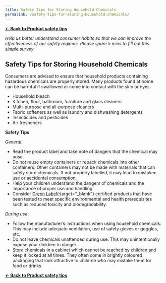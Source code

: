 ```yaml
---
title: Safety Tips for Storing Household Chemicals
permalink: /safety-tips-for-storing-household-chemicals/
---
```

**[&#8592; Back to Product safety tips](/consumers/product-safety-tips/home-appliances-and-furniture)**

*Help us better understand consumer habits so that we can improve the effectiveness of our safety regimes. Please spare 5 mins to fill out this [simple survey](https://form.gov.sg/63a160c3cf15ee00129a4ab4)*

## Safety Tips for Storing Household Chemicals
Consumers are advised to ensure that household products containing hazardous chemicals are properly stored. Many products found at home can be harmful if swallowed or come into contact with the skin or eyes.
* Household bleach
* Kitchen, floor, bathroom, furniture and glass cleaners
* Multi-purpose and all-purpose cleaners
* Fabric softeners as well as laundry and dishwashing detergents
* Insecticides and pesticides
* Air fresheners

**Safety Tips**

*General*:
* Read the product label and take note of dangers that the chemical may pose.
* Do not reuse empty containers or repack chemicals into other containers. Other containers may not be made with materials that can safely store chemicals. If not properly labelled, it may lead to mistaken use or accidental consumption.
* Help your children understand the dangers of chemicals and the importance of proper use and handling.
* Consider [Green Label](https://www.sgls.sec.org.sg/sgls-standard.php){:target="_blank"} certified products that have been tested to meet specific environmental and health prerequisites such as reduced toxicity and biodegradability.

*During use*:
* Follow the manufacturer’s instructions when using household chemicals. This may include adequate ventilation, use of safety gloves or goggles, etc.
* Do not leave chemicals unattended during use. This may unintentionally expose your children to danger.
* Store chemicals in a cabinet which cannot be reached by children and keep it locked at all times. They often come in brightly coloured packaging that look attractive to children who may mistake them for food or drinks.

**[&#8592; Back to Product safety tips](/consumers/product-safety-tips/home-appliances-and-furniture)**